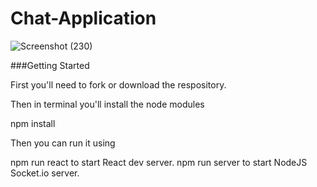 # Chat-Application

![Screenshot (230)](https://user-images.githubusercontent.com/44099058/132528236-e334def4-a08e-47c6-aee7-c79a28bd3de1.png)


###Getting Started

First you'll need to fork or download the respository.

Then in terminal you'll install the node modules

npm install

Then you can run it using

npm run react to start React dev server. npm run server to start NodeJS Socket.io server.
